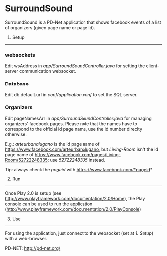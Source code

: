 SurroundSound
=============

SurroundSound is a PD-Net application that shows facebook events of a list of organizers (given page name or page id).

1. Setup
--------

### websockets
Edit
	wsAddress
in *app/SurroundSoundController.java* for setting the client-server communication websocket.

### Database
Edit
	db.default.url
in *conf/application.conf* to set the SQL server.

### Organizers
Edit
	pageNamesArr
in *app/SurroundSoundController.java* for managing organizers' facebook pages. Please note that the names have to correspond to the official id page name, use the id number direclty otherwise.

E.g.:
*arteurbanalugano* is the id page name of https://www.facebook.com/arteurbanalugano,
but *Living-Room* isn't the id page name of https://www.facebook.com/pages/Living-Room/52722248335: use *52722248335* instead.

Tip: always check the *pageid* with https://www.facebook.com/*pageid*

2. Run
------
Once Play 2.0 is setup (see http://www.playframework.com/documentation/2.0/Home), the Play console can be used to run the application (http://www.playframework.com/documentation/2.0/PlayConsole)

3. Use
------
For using the application, just connect to the websocket (set at *1. Setup*) with a web-browser.


PD-NET: http://pd-net.org/